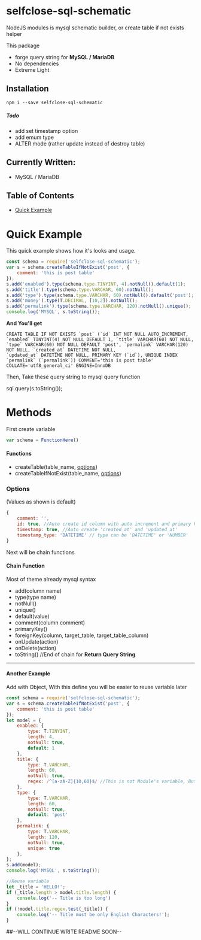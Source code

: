 # selfclose-sql-schematic
NodeJS modules is mysql schematic builder, or create table if not exists helper

This package
* forge query string for **MySQL / MariaDB**
* No dependencies
* Extreme Light

## Installation
`npm i --save selfclose-sql-schematic`

##### Todo
* add set timestamp option
* add emum type
* ALTER mode (rather update instead of destroy table)

## Currently Written:
- MySQL / MariaDB

## Table of Contents
- [Quick Example](#quick-example)

# Quick Example
This quick example shows how it's looks and usage. 

```javascript
const schema = require('selfclose-sql-schematic');
var s = schema.createTableIfNotExist('post', {
    comment: 'this is post table'
});
s.add('enabled').type(schema.type.TINYINT, 4).notNull().default(1);
s.add('title').type(schema.type.VARCHAR, 60).notNull();
s.add('type').type(schema.type.VARCHAR, 60).notNull().default('post');
s.add('money').type(T.DECIMAL, [10,2]).notNull();
s.add('permalink').type(schema.type.VARCHAR, 120).notNull().unique();
console.log('MYSQL', s.toString());
```

**And You'll get**
```mysql
CREATE TABLE IF NOT EXISTS `post` (`id` INT NOT NULL AUTO_INCREMENT, `enabled` TINYINT(4) NOT NULL DEFAULT 1, `title` VARCHAR(60) NOT NULL, `type` VARCHAR(60) NOT NULL DEFAULT 'post', `permalink` VARCHAR(120) NOT NULL, `created_at` DATETIME NOT NULL,
`updated_at` DATETIME NOT NULL, PRIMARY KEY (`id`), UNIQUE INDEX `permalink` (`permalink`)) COMMENT='this is post table' COLLATE='utf8_general_ci' ENGINE=InnoDB
```

Then, Take these query string to mysql query function

sql.query(s.toString());

# Methods
First create variable
```javascript
var schema = FunctionHere()
```
#### Functions
* createTable(table_name, [options](#options))
* createTableIfNotExist(table_name, [options](#options))

### Options
(Values as shown is default)
```javascript
{
    comment: '',
    id: true, //Auto create id column with auto increment and primary key
    timestamp: true, //Auto create 'created_at' and 'updated_at'
    timestamp_type: 'DATETIME' // type can be 'DATETIME' or 'NUMBER'
}
```

Next will be chain functions

#### Chain Function
Most of theme already mysql syntax
* add(column name)
* type(type name)
* notNull()
* unique()
* default(value)
* comment(column comment)
* primaryKey()
* foreignKey(column, target_table, target_table_column)
* onUpdate(action)
* onDelete(action)
* toString() //End of chain for **Return Query String**

---
#### Another Example
Add with Object, With this define you will be easier to reuse variable later
```javascript
const schema = require('selfclose-sql-schematic');
var s = schema.createTableIfNotExist('post', {
    comment: 'this is post table'
});
let model = {
    enabled: {
        type: T.TINYINT,
        length: 4,
        notNull: true,
        default: 1
    },
    title: {
        type: T.VARCHAR,
        length: 60,
        notNull: true,
        regex: /^[a-zA-Z]{10,60}$/ //This is not Module's variable, But can be use later
    },
    type: {
        type: T.VARCHAR,
        length: 60,
        notNull: true,
        default: 'post'
    },
    permalink: {
        type: T.VARCHAR,
        length: 120,
        notNull: true,
        unique: true
    },
};
s.add(model);
console.log('MYSQL', s.toString());

//Reuse variable
let _title = 'HELLO!';
if (_title.length > model.title.length) {
    console.log('-- Title is too long')
}
if (!model.title.regex.test(_title)) {
    console.log('-- Title must be only English Characters!');
}
```

##--WILL CONTINUE WRITE README SOON--
